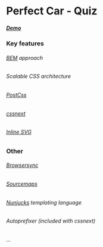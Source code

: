 # Perfect Car - Quiz

##### [Demo](http://milanbrankovic.com/demos/car-quiz)

### Key features
###### [BEM](https://en.bem.info/) approach
###### Scalable CSS architecture
###### [PostCss](http://postcss.org)
###### [cssnext](http://cssnext.io)
###### [Inline SVG](https://github.com/TrySound/postcss-inline-svg)

### Other
###### [Browsersync](https://www.browsersync.io)
###### [Sourcemaps](https://github.com/floridoo/gulp-sourcemaps)
###### [Nunjucks](https://mozilla.github.io/nunjucks/) templating language
###### Autoprefixer (included with cssnext)
###### ...

